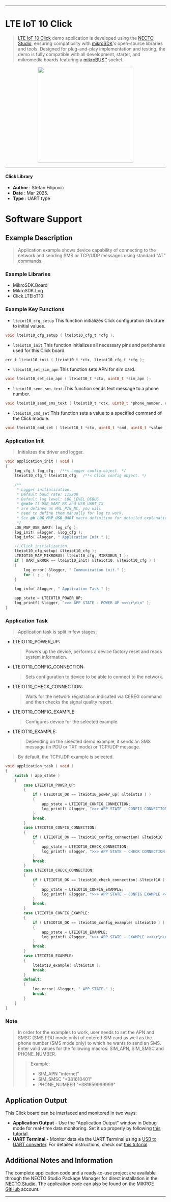 
---
# LTE IoT 10 Click

> [LTE IoT 10 Click](https://www.mikroe.com/?pid_product=MIKROE-6563) demo application is developed using
the [NECTO Studio](https://www.mikroe.com/necto), ensuring compatibility with [mikroSDK](https://www.mikroe.com/mikrosdk)'s
open-source libraries and tools. Designed for plug-and-play implementation and testing, the demo is fully compatible with
all development, starter, and mikromedia boards featuring a [mikroBUS&trade;](https://www.mikroe.com/mikrobus) socket.

<p align="center">
  <img src="https://www.mikroe.com/?pid_product=MIKROE-6563&image=1" height=300px>
</p>

---

#### Click Library

- **Author**        : Stefan Filipovic
- **Date**          : Mar 2025.
- **Type**          : UART type

# Software Support

## Example Description

> Application example shows device capability of connecting to the network and sending SMS or TCP/UDP messages using standard "AT" commands.

### Example Libraries

- MikroSDK.Board
- MikroSDK.Log
- Click.LTEIoT10

### Example Key Functions

- `lteiot10_cfg_setup` This function initializes Click configuration structure to initial values.
```c
void lteiot10_cfg_setup ( lteiot10_cfg_t *cfg );
```

- `lteiot10_init` This function initializes all necessary pins and peripherals used for this Click board.
```c
err_t lteiot10_init ( lteiot10_t *ctx, lteiot10_cfg_t *cfg );
```

- `lteiot10_set_sim_apn` This function sets APN for sim card.
```c
void lteiot10_set_sim_apn ( lteiot10_t *ctx, uint8_t *sim_apn );
```

- `lteiot10_send_sms_text` This function sends text message to a phone number.
```c
void lteiot10_send_sms_text ( lteiot10_t *ctx, uint8_t *phone_number, uint8_t *sms_text );
```

- `lteiot10_cmd_set` This function sets a value to a specified command of the Click module.
```c
void lteiot10_cmd_set ( lteiot10_t *ctx, uint8_t *cmd, uint8_t *value );
```

### Application Init

> Initializes the driver and logger.

```c
void application_init ( void )
{
    log_cfg_t log_cfg;  /**< Logger config object. */
    lteiot10_cfg_t lteiot10_cfg;  /**< Click config object. */

    /** 
     * Logger initialization.
     * Default baud rate: 115200
     * Default log level: LOG_LEVEL_DEBUG
     * @note If USB_UART_RX and USB_UART_TX 
     * are defined as HAL_PIN_NC, you will 
     * need to define them manually for log to work. 
     * See @b LOG_MAP_USB_UART macro definition for detailed explanation.
     */
    LOG_MAP_USB_UART( log_cfg );
    log_init( &logger, &log_cfg );
    log_info( &logger, " Application Init " );

    // Click initialization.
    lteiot10_cfg_setup( &lteiot10_cfg );
    LTEIOT10_MAP_MIKROBUS( lteiot10_cfg, MIKROBUS_1 );
    if ( UART_ERROR == lteiot10_init( &lteiot10, &lteiot10_cfg ) ) 
    {
        log_error( &logger, " Communication init." );
        for ( ; ; );
    }
    
    log_info( &logger, " Application Task " );

    app_state = LTEIOT10_POWER_UP;
    log_printf( &logger, ">>> APP STATE - POWER UP <<<\r\n\n" );
}
```

### Application Task

> Application task is split in few stages:
 - LTEIOT10_POWER_UP: 
   > Powers up the device, performs a device factory reset and reads system information.
 - LTEIOT10_CONFIG_CONNECTION: 
   > Sets configuration to device to be able to connect to the network.
 - LTEIOT10_CHECK_CONNECTION:
   > Waits for the network registration indicated via CEREG command and then checks the signal quality report.
 - LTEIOT10_CONFIG_EXAMPLE:
   > Configures device for the selected example.
 - LTEIOT10_EXAMPLE:
   > Depending on the selected demo example, it sends an SMS message (in PDU or TXT mode) or TCP/UDP message.
> By default, the TCP/UDP example is selected.

```c
void application_task ( void )
{
    switch ( app_state )
    {
        case LTEIOT10_POWER_UP:
        {
            if ( LTEIOT10_OK == lteiot10_power_up( &lteiot10 ) )
            {
                app_state = LTEIOT10_CONFIG_CONNECTION;
                log_printf( &logger, ">>> APP STATE - CONFIG CONNECTION <<<\r\n\n" );
            }
            break;
        }
        case LTEIOT10_CONFIG_CONNECTION:
        {
            if ( LTEIOT10_OK == lteiot10_config_connection( &lteiot10 ) )
            {
                app_state = LTEIOT10_CHECK_CONNECTION;
                log_printf( &logger, ">>> APP STATE - CHECK CONNECTION <<<\r\n\n" );
            }
            break;
        }
        case LTEIOT10_CHECK_CONNECTION:
        {
            if ( LTEIOT10_OK == lteiot10_check_connection( &lteiot10 ) )
            {
                app_state = LTEIOT10_CONFIG_EXAMPLE;
                log_printf( &logger, ">>> APP STATE - CONFIG EXAMPLE <<<\r\n\n" );
            }
            break;
        }
        case LTEIOT10_CONFIG_EXAMPLE:
        {
            if ( LTEIOT10_OK == lteiot10_config_example( &lteiot10 ) )
            {
                app_state = LTEIOT10_EXAMPLE;
                log_printf( &logger, ">>> APP STATE - EXAMPLE <<<\r\n\n" );
            }
            break;
        }
        case LTEIOT10_EXAMPLE:
        {
            lteiot10_example( &lteiot10 );
            break;
        }
        default:
        {
            log_error( &logger, " APP STATE." );
            break;
        }
    }
}
```

### Note

> In order for the examples to work, user needs to set the APN and SMSC (SMS PDU mode only)
of entered SIM card as well as the phone number (SMS mode only) to which he wants to send an SMS.
Enter valid values for the following macros: SIM_APN, SIM_SMSC and PHONE_NUMBER.
> > Example: 
> > - SIM_APN "internet"
> > - SIM_SMSC "+381610401"
> > - PHONE_NUMBER "+381659999999"

## Application Output

This Click board can be interfaced and monitored in two ways:
- **Application Output** - Use the "Application Output" window in Debug mode for real-time data monitoring.
Set it up properly by following [this tutorial](https://www.youtube.com/watch?v=ta5yyk1Woy4).
- **UART Terminal** - Monitor data via the UART Terminal using
a [USB to UART converter](https://www.mikroe.com/click/interface/usb?interface*=uart,uart). For detailed instructions,
check out [this tutorial](https://help.mikroe.com/necto/v2/Getting%20Started/Tools/UARTTerminalTool).

## Additional Notes and Information

The complete application code and a ready-to-use project are available through the NECTO Studio Package Manager for 
direct installation in the [NECTO Studio](https://www.mikroe.com/necto). The application code can also be found on
the MIKROE [GitHub](https://github.com/MikroElektronika/mikrosdk_click_v2) account.

---
